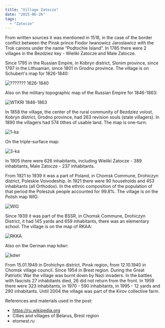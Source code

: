 ```yaml
---
title: "Village Zatocze"
date: "2025-06-26"
tags: 
  - "Zatocze"
---
```


From written sources it was mentioned in 1518, in the case of the border conflict between the Pinsk prince Fiodor Iwanowicz Jaroslawicz with the Trok canons under the name “Podtochie Island”. In 1785 there were 2 villages in the Bezdziez key - Wieliki Zatocze and Male Zatocze. 

Since 1795 in the Russian Empire, in Kobryn district, Slonim province, since 1797 in the Lithuanian, since 1801 in Grodno province. The village is on Schubert's map for 1826-1840:

![??????? 1826-1840](https://github.com/user-attachments/assets/2d861711-54b9-4877-b642-920c6177a777)

Also on the military topographic map of the Russian Empire for 1846-1863: 

![WTKRI 1846-1863](https://github.com/user-attachments/assets/35671935-94bf-476e-a4fe-383261bd3c91)

In 1858 the village, the center of the rural community of Bezdziez volost, Kobryn district, Grodno province, had 263 revision souls (state villagers). In 1890 the villagers had 574 tithes of usable land. The map is one-turn:

![1-ka](https://github.com/user-attachments/assets/228239f3-dc35-4974-9cbf-cef50416f533)

On the triple-surface map:

![3-ka](https://github.com/user-attachments/assets/2f8a3a32-e5d4-445c-a600-36b82ba71c7a)

In 1905 there were 626 inhabitants, including Wieliki Zatocze - 389 inhabitants, Male Zatocze - 237 inhabitants.

From 1921 to 1939 it was a part of Poland, in Chomsk Commune, Drohiczyn district, Poleskie Voivodeship. In 1921 there were 90 households and 453 inhabitants (all Orthodox). In the ethnic composition of the population of that period the Poleszuk people accounted for 99.8%. The village is on the Polish map WIG:

![WIG](https://github.com/user-attachments/assets/3bde62f2-84dd-4361-b53f-c4968b981f51)

Since 1939 it was part of the BSSR, in Chomsk Commune, Drohiczyn District, it had 145 yards and 659 inhabitants, there was an elementary school. The village is on the map of RKAA:

![RKKA](https://github.com/user-attachments/assets/025a5d01-21d1-436a-bb68-b237d48734be)

Also on the German map kdwr:

![kdwr](https://github.com/user-attachments/assets/bebbba09-cdb3-4bdc-a017-8b759559dfa3)

From 15.01.1949 in Drohichyn district, Pinsk region, from 12.10.1940 in Chomsk village council. Since 1954 in Brest region. During the Great Patriotic War the village was burnt down by Nazi invaders. In the battles with fascists 27 inhabitants died, 26 did not return from the front. In 1959 there were 323 inhabitants, in 1970 - 590 inhabitants, in 1995 - 12 yards and 290 inhabitants. Until 2004 the village was part of the Kirov collective farm.

References and materials used in the post:
- https://ru.wikipedia.org
- Cities and villages of Belarus, Brest region
- etomest.ru

